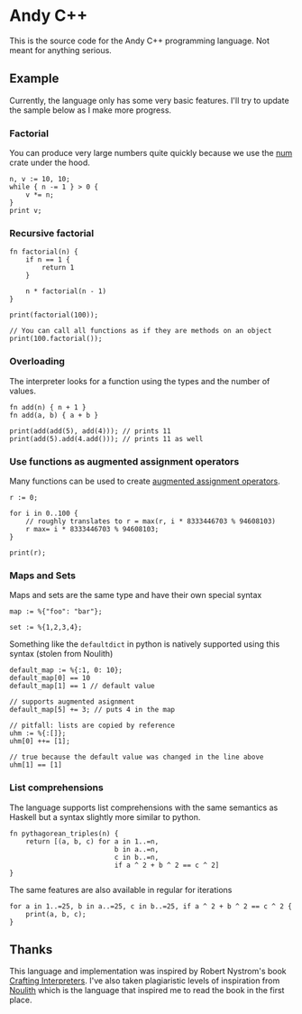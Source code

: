 # Andy C++

This is the source code for the Andy C++ programming language. Not meant for anything serious.

## Example

Currently, the language only has some very basic features. I'll try to update the sample below as I make more progress.

### Factorial

You can produce very large numbers quite quickly because we use the [num](https://docs.rs/num/latest/num/) crate under
the hood.

```ndc
n, v := 10, 10;
while { n -= 1 } > 0 {
    v *= n;
}
print v;
```

### Recursive factorial

```ndc
fn factorial(n) {
    if n == 1 {
        return 1
    } 
    
    n * factorial(n - 1)
}

print(factorial(100));

// You can call all functions as if they are methods on an object
print(100.factorial());

```

### Overloading

The interpreter looks for a function using the types and the number of values.

```ndc
fn add(n) { n + 1 }
fn add(a, b) { a + b }

print(add(add(5), add(4))); // prints 11
print(add(5).add(4.add())); // prints 11 as well
```

### Use functions as augmented assignment operators

Many functions can be used to
create [augmented assignment operators](https://blog.vero.site/post/noulith#augmented-assignment).

```ndc
r := 0;

for i in 0..100 {
    // roughly translates to r = max(r, i * 8333446703 % 94608103)
    r max= i * 8333446703 % 94608103;
}

print(r);
```

### Maps and Sets

Maps and sets are the same type and have their own special syntax

```ndc
map := %{"foo": "bar"};

set := %{1,2,3,4};
```

Something like the `defaultdict` in python is natively supported using this syntax (stolen from Noulith)

```ndc
default_map := %{:1, 0: 10};
default_map[0] == 10
default_map[1] == 1 // default value

// supports augmented asignment
default_map[5] += 3; // puts 4 in the map

// pitfall: lists are copied by reference
uhm := %{:[]};
uhm[0] ++= [1];

// true because the default value was changed in the line above
uhm[1] == [1] 
```

### List comprehensions

The language supports list comprehensions with the same semantics as Haskell but a syntax slightly more similar to
python.

```ndc
fn pythagorean_triples(n) {
    return [(a, b, c) for a in 1..=n,
                          b in a..=n,
                          c in b..=n,
                          if a ^ 2 + b ^ 2 == c ^ 2]
}
```

The same features are also available in regular for iterations

```ndc
for a in 1..=25, b in a..=25, c in b..=25, if a ^ 2 + b ^ 2 == c ^ 2 {
    print(a, b, c);
}
```

## Thanks

This language and implementation was inspired by Robert Nystrom's
book [Crafting Interpreters](https://craftinginterpreters.com/). I've also taken
plagiaristic levels of inspiration from [Noulith](https://github.com/betaveros/noulith) which is the language that
inspired me to read the book in the
first place.
